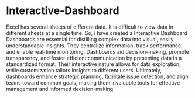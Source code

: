 # Interactive-Dashboard
Excel has several sheets of different data. It is difficult to view data in different sheets at a single time. 
So, i have created a Interactive Dashboard
Dashboards are essential for distilling complex data into visual, easily understandable insights. They centralize information, track performance, and enable real-time monitoring. Dashboards aid decision-making, promote transparency, and foster efficient communication by presenting data in a standardized format. Their interactive nature allows for data exploration, while customization tailors insights to different users. Ultimately, dashboards enhance strategic planning, facilitate issue detection, and align teams toward common goals, making them invaluable tools for effective management and informed decision-making.





